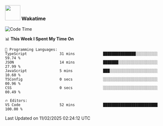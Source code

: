 ### <img src="https://media.giphy.com/media/VgCDAzcKvsR6OM0uWg/giphy.gif" width="50"> Wakatime

  <!--START_SECTION:waka-->
![Code Time](http://img.shields.io/badge/Code%20Time-1%2C477%20hrs%2027%20mins-blue)

📊 **This Week I Spent My Time On** 

```text
💬 Programming Languages: 
TypeScript               31 mins             ███████████████░░░░░░░░░░   59.74 % 
JSON                     14 mins             ███████░░░░░░░░░░░░░░░░░░   27.99 % 
JavaScript               5 mins              ███░░░░░░░░░░░░░░░░░░░░░░   10.60 % 
TSConfig                 0 secs              ░░░░░░░░░░░░░░░░░░░░░░░░░   00.96 % 
CSS                      0 secs              ░░░░░░░░░░░░░░░░░░░░░░░░░   00.49 % 

🔥 Editors: 
VS Code                  52 mins             █████████████████████████   100.00 % 
```


 Last Updated on 11/02/2025 02:24:12 UTC
<!--END_SECTION:waka-->
